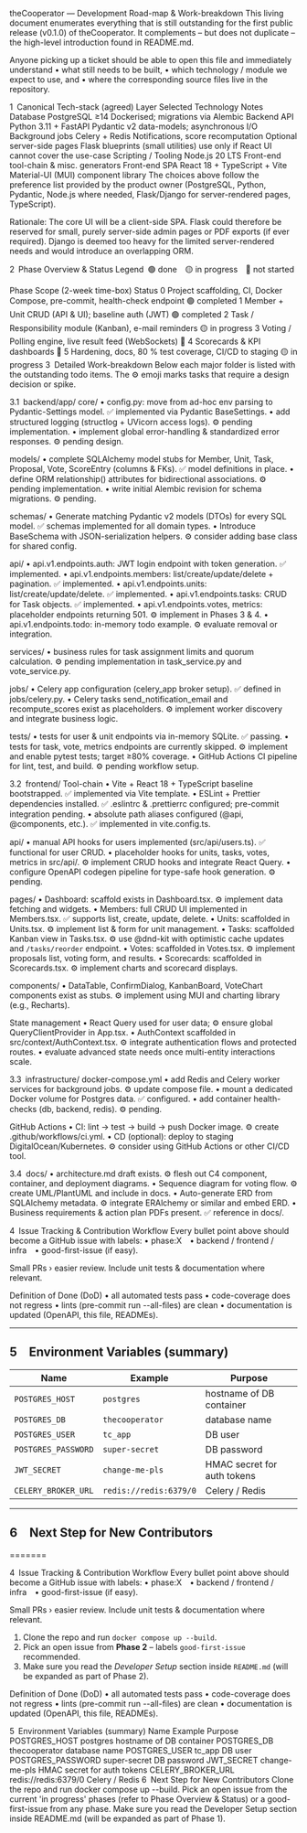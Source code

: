 theCooperator — Development Road-map & Work-breakdown
This living document enumerates everything that is still outstanding for the first public release (v0.1.0) of theCooperator. It complements – but does not duplicate – the high-level introduction found in README.md.

Anyone picking up a ticket should be able to open this file and immediately understand
• what still needs to be built,
• which technology / module we expect to use, and
• where the corresponding source files live in the repository.

1 Canonical Tech-stack (agreed)
Layer	Selected Technology	Notes
Database	PostgreSQL ≥14	Dockerised; migrations via Alembic
Backend API	Python 3.11 + FastAPI	Pydantic v2 data-models; asynchronous I/O
Background jobs	Celery + Redis	Notifications, score recomputation
Optional server-side pages	Flask blueprints (small utilities)	use only if React UI cannot cover the use-case
Scripting / Tooling	Node.js 20 LTS	Front-end tool-chain & misc. generators
Front-end SPA	React 18 + TypeScript + Vite	Material-UI (MUI) component library
The choices above follow the preference list provided by the product owner (PostgreSQL, Python, Pydantic, Node.js where needed, Flask/Django for server-rendered pages, TypeScript).

Rationale: The core UI will be a client-side SPA. Flask could therefore be reserved for small, purely server-side admin pages or PDF exports (if ever required). Django is deemed too heavy for the limited server-rendered needs and would introduce an overlapping ORM.

2 Phase Overview & Status
Legend 🟢 done 🟡 in progress 🔴 not started

Phase	Scope (2-week time-box)	Status
0	Project scaffolding, CI, Docker Compose, pre-commit, health-check endpoint	🟢 completed
1	Member + Unit CRUD (API & UI); baseline auth (JWT)	🟢 completed
2	Task / Responsibility module (Kanban), e-mail reminders	🟡 in progress
3	Voting / Polling engine, live result feed (WebSockets)	🔴
4	Scorecards & KPI dashboards	🔴
5	Hardening, docs, 80 % test coverage, CI/CD to staging	🟡 in progress
3 Detailed Work-breakdown
Below each major folder is listed with the outstanding todo items. The ⚙️ emoji marks tasks that require a design decision or spike.

3.1 backend/app/
core/ • config.py: move from ad-hoc env parsing to Pydantic-Settings model. ✅ implemented via Pydantic BaseSettings. • add structured logging (structlog + UVicorn access logs). ⚙️ pending implementation. • implement global error-handling & standardized error responses. ⚙️ pending design.

models/ • complete SQLAlchemy model stubs for Member, Unit, Task, Proposal, Vote, ScoreEntry (columns & FKs). ✅ model definitions in place. • define ORM relationship() attributes for bidirectional associations. ⚙️ pending implementation. • write initial Alembic revision for schema migrations. ⚙️ pending.


schemas/ • Generate matching Pydantic v2 models (DTOs) for every SQL model. ✅ schemas implemented for all domain types. • Introduce BaseSchema with JSON-serialization helpers. ⚙️ consider adding base class for shared config.

api/ • api.v1.endpoints.auth: JWT login endpoint with token generation. ✅ implemented. • api.v1.endpoints.members: list/create/update/delete + pagination. ✅ implemented. • api.v1.endpoints.units: list/create/update/delete. ✅ implemented. • api.v1.endpoints.tasks: CRUD for Task objects. ✅ implemented. • api.v1.endpoints.votes, metrics: placeholder endpoints returning 501. ⚙️ implement in Phases 3 & 4. • api.v1.endpoints.todo: in-memory todo example. ⚙️ evaluate removal or integration.

services/ • business rules for task assignment limits and quorum calculation. ⚙️ pending implementation in task_service.py and vote_service.py.

jobs/ • Celery app configuration (celery_app broker setup). ✅ defined in jobs/celery.py. • Celery tasks send_notification_email and recompute_scores exist as placeholders. ⚙️ implement worker discovery and integrate business logic.

tests/ • tests for user & unit endpoints via in-memory SQLite. ✅ passing. • tests for task, vote, metrics endpoints are currently skipped. ⚙️ implement and enable pytest tests; target ≥80% coverage. • GitHub Actions CI pipeline for lint, test, and build. ⚙️ pending workflow setup.

3.2 frontend/
Tool-chain • Vite + React 18 + TypeScript baseline bootstrapped. ✅ implemented via Vite template. • ESLint + Prettier dependencies installed. ✅ .eslintrc & .prettierrc configured; pre-commit integration pending. • absolute path aliases configured (@api, @components, etc.). ✅ implemented in vite.config.ts.

api/ • manual API hooks for users implemented (src/api/users.ts). ✅ functional for user CRUD. • placeholder hooks for units, tasks, votes, metrics in src/api/. ⚙️ implement CRUD hooks and integrate React Query. • configure OpenAPI codegen pipeline for type-safe hook generation. ⚙️ pending.

pages/ • Dashboard: scaffold exists in Dashboard.tsx. ⚙️ implement data fetching and widgets. • Members: full CRUD UI implemented in Members.tsx. ✅ supports list, create, update, delete. • Units: scaffolded in Units.tsx. ⚙️ implement list & form for unit management. • Tasks: scaffolded Kanban view in Tasks.tsx. ⚙️ use @dnd-kit with optimistic cache updates and `/tasks/reorder` endpoint. • Votes: scaffolded in Votes.tsx. ⚙️ implement proposals list, voting form, and results. • Scorecards: scaffolded in Scorecards.tsx. ⚙️ implement charts and scorecard displays.

components/ • DataTable, ConfirmDialog, KanbanBoard, VoteChart components exist as stubs. ⚙️ implement using MUI and charting library (e.g., Recharts).

State management • React Query used for user data; ⚙️ ensure global QueryClientProvider in App.tsx. • AuthContext scaffolded in src/context/AuthContext.tsx. ⚙️ integrate authentication flows and protected routes. • evaluate advanced state needs once multi-entity interactions scale.

3.3 infrastructure/
docker-compose.yml • add Redis and Celery worker services for background jobs. ⚙️ update compose file. • mount a dedicated Docker volume for Postgres data. ✅ configured. • add container health-checks (db, backend, redis). ⚙️ pending.

GitHub Actions • CI: lint → test → build → push Docker image. ⚙️ create .github/workflows/ci.yml. • CD (optional): deploy to staging DigitalOcean/Kubernetes. ⚙️ consider using GitHub Actions or other CI/CD tool.

3.4 docs/
• architecture.md draft exists. ⚙️ flesh out C4 component, container, and deployment diagrams. • Sequence diagram for voting flow. ⚙️ create UML/PlantUML and include in docs. • Auto-generate ERD from SQLAlchemy metadata. ⚙️ integrate ERAlchemy or similar and embed ERD. • Business requirements & action plan PDFs present. ✅ reference in docs/.


4 Issue Tracking & Contribution Workflow
Every bullet point above should become a GitHub issue with labels:
• phase:X • backend / frontend / infra • good-first-issue (if easy).

Small PRs › easier review. Include unit tests & documentation where relevant.

Definition of Done (DoD)
• all automated tests pass
• code-coverage does not regress
• lints (pre-commit run --all-files) are clean
• documentation is updated (OpenAPI, this file, READMEs).


--------------------------------------------------------------------------------

## 5 Environment Variables (summary)

| Name | Example | Purpose |
|------|---------|---------|
| `POSTGRES_HOST` | `postgres` | hostname of DB container |
| `POSTGRES_DB`   | `thecooperator` | database name |
| `POSTGRES_USER` | `tc_app` | DB user |
| `POSTGRES_PASSWORD` | `super-secret` | DB password |
| `JWT_SECRET`    | `change-me-pls` | HMAC secret for auth tokens |
| `CELERY_BROKER_URL` | `redis://redis:6379/0` | Celery / Redis |

--------------------------------------------------------------------------------

## 6 Next Step for New Contributors

=======

4 Issue Tracking & Contribution Workflow
Every bullet point above should become a GitHub issue with labels:
• phase:X • backend / frontend / infra • good-first-issue (if easy).

Small PRs › easier review. Include unit tests & documentation where relevant.



1. Clone the repo and run `docker compose up --build`.
2. Pick an open issue from **Phase 2** – labels `good-first-issue` recommended.
3. Make sure you read the *Developer Setup* section inside `README.md` (will be
   expanded as part of Phase 2).


Definition of Done (DoD)
• all automated tests pass
• code-coverage does not regress
• lints (pre-commit run --all-files) are clean
• documentation is updated (OpenAPI, this file, READMEs).


5 Environment Variables (summary)
Name	Example	Purpose
POSTGRES_HOST	postgres	hostname of DB container
POSTGRES_DB	thecooperator	database name
POSTGRES_USER	tc_app	DB user
POSTGRES_PASSWORD	super-secret	DB password
JWT_SECRET	change-me-pls	HMAC secret for auth tokens
CELERY_BROKER_URL	redis://redis:6379/0	Celery / Redis
6 Next Step for New Contributors
Clone the repo and run docker compose up --build.
Pick an open issue from the current 'in progress' phases (refer to Phase Overview & Status) or a good-first-issue from any phase.
Make sure you read the Developer Setup section inside README.md (will be expanded as part of Phase 1).


